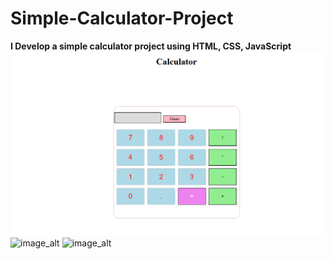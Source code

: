 # Simple-Calculator-Project
**I Develop a simple calculator project using HTML, CSS, JavaScript**
![image_alt](https://github.com/ishitasahoo930/Simple-Calculator-Project/blob/25e210c35a03c0e7813b34c67e408aebb674ae63/Screenshot%202025-09-06%20183230.png)
![image_alt]()
![image_alt]()
